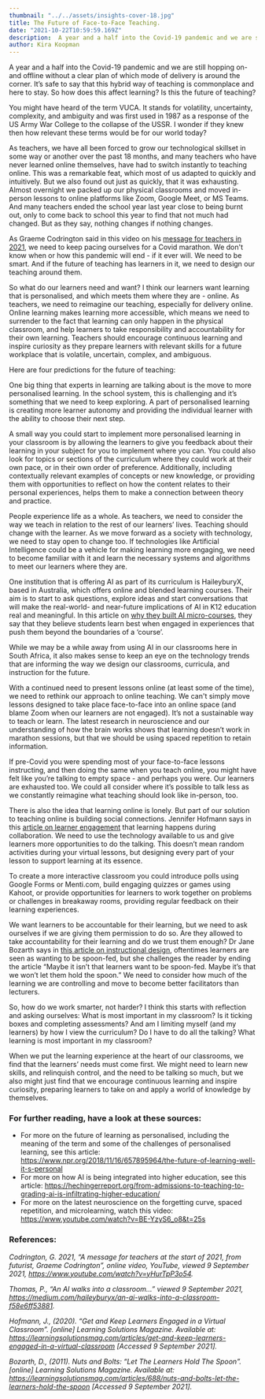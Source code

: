 ```yaml
---
thumbnail: "../../assets/insights-cover-18.jpg"
title: The Future of Face-to-Face Teaching.
date: "2021-10-22T10:59:59.169Z"
description:  A year and a half into the Covid-19 pandemic and we are still hopping on- and offline without a clear plan of which mode of delivery is around the corner. It’s safe to say that this hybrid way of teaching is commonplace and here to stay. So how does this affect learning? Is this the future of teaching?
author: Kira Koopman
---
```


A year and a half into the Covid-19 pandemic and we are still hopping on- and offline without a clear plan of which mode of delivery is around the corner. It’s safe to say that this hybrid way of teaching is commonplace and here to stay. So how does this affect learning? Is this the future of teaching?

You might have heard of the term VUCA. It stands for volatility, uncertainty, complexity, and ambiguity and was first used in 1987 as a response of the US Army War College to the collapse of the USSR. I wonder if they knew then how relevant these terms would be for our world today?

As teachers, we have all been forced to grow our technological skillset in some way or another over the past 18 months, and many teachers who have never learned online themselves, have had to switch instantly to teaching online. This was a remarkable feat, which most of us adapted to quickly and intuitively. But we also found out just as quickly, that it was exhausting. Almost overnight we packed up our physical classrooms and moved in-person lessons to online platforms like Zoom, Google Meet, or MS Teams. And many teachers ended the school year last year close to being burnt out, only to come back to school this year to find that not much had changed. But as they say, nothing changes if nothing changes. 

As Graeme Codrington said in this video on his [message for teachers in 2021](https://www.youtube.com/watch?v=yHurTpP3o54), we need to keep pacing ourselves for a Covid marathon. We don't know when or how this pandemic will end - if it ever will. We need to be smart. And if the future of teaching has learners in it, we need to design our teaching around them.

So what do our learners need and want? I think our learners want learning that is personalised, and which meets them where they are - online. As teachers, we need to reimagine our teaching, especially for delivery online. Online learning makes learning more accessible, which means we need to surrender to the fact that learning can only happen in the physical classroom, and help learners to take responsibility and accountability for their own learning. Teachers should encourage continuous learning and inspire curiosity as they prepare learners with relevant skills for a future workplace that is volatile, uncertain, complex, and ambiguous.

Here are four predictions for the future of teaching:

One big thing that experts in learning are talking about is the move to more personalised learning. In the school system, this is challenging and it’s something that we need to keep exploring. A part of personalised learning is creating more learner autonomy and providing the individual learner with the ability to choose their next step.

A small way you could start to implement more personalised learning in your classroom is by allowing the learners to give you feedback about their learning in your subject for you to implement where you can. You could also look for topics or sections of the curriculum where they could work at their own pace, or in their own order of preference. Additionally, including contextually relevant examples of concepts or new knowledge, or providing them with opportunities to reflect on how the content relates to their personal experiences, helps them to make a connection between theory and practice. 

People experience life as a whole. As teachers, we need to consider the way we teach in relation to the rest of our learners’ lives. Teaching should change with the learner. As we move forward as a society with technology, we need to stay open to change too. If technologies like Artificial Intelligence could be a vehicle for making learning more engaging, we need to become familiar with it and learn the necessary systems and algorithms to meet our learners where they are.

One institution that is offering AI as part of its curriculum is HaileyburyX, based in Australia, which offers online and blended learning courses. Their aim is to start to ask questions, explore ideas and start conversations that will make the real-world- and near-future implications of AI in K12 education real and meaningful. In this article on [why they built AI micro-courses](https://medium.com/haileyburyx/an-ai-walks-into-a-classroom-f58e6ff53881), they say that they believe students learn best when engaged in experiences that push them beyond the boundaries of a ‘course’.

While we may be a while away from using AI in our classrooms here in South Africa, it also makes sense to keep an eye on the technology trends that are informing the way we design our classrooms, curricula, and instruction for the future.

With a continued need to present lessons online (at least some of the time), we need to rethink our approach to online teaching. We can't simply move lessons designed to take place face-to-face into an online space (and blame Zoom when our learners are not engaged). It’s not a sustainable way to teach or learn. The latest research in neuroscience and our understanding of how the brain works shows that learning doesn’t work in marathon sessions, but that we should be using spaced repetition to retain information.

If pre-Covid you were spending most of your face-to-face lessons instructing, and then doing the same when you teach online, you might have felt like you’re talking to empty space - and perhaps you were. Our learners are exhausted too. We could all consider where it’s possible to talk less as we constantly reimagine what teaching should look like in-person, too. 

There is also the idea that learning online is lonely. But part of our solution to teaching online is building social connections. Jennifer Hofmann says in this [article on learner engagement](https://learningsolutionsmag.com/articles/get-and-keep-learners-engaged-in-a-virtual-classroom) that learning happens during collaboration. We need to use the technology available to us and give learners more opportunities to do the talking. This doesn’t mean random activities during your virtual lessons, but designing every part of your lesson to support learning at its essence.

To create a more interactive classroom you could introduce polls using Google Forms or Menti.com, build engaging quizzes or games using Kahoot, or provide opportunities for learners to work together on problems or challenges in breakaway rooms, providing regular feedback on their learning experiences.

We want learners to be accountable for their learning, but we need to ask ourselves if we are giving them permission to do so. Are they allowed to take accountability for their learning and do we trust them enough? Dr Jane Bozarth says in [this article on instructional design](https://learningsolutionsmag.com/articles/688/nuts-and-bolts-let-the-learners-hold-the-spoon), oftentimes learners are seen as wanting to be spoon-fed, but she challenges the reader by ending the article “Maybe it isn’t that learners want to be spoon-fed. Maybe it’s that we won’t let them hold the spoon.” We need to consider how much of the learning we are controlling and move to become better facilitators than lecturers.

So, how do we work smarter, not harder? I think this starts with reflection and asking ourselves: What is most important in my classroom? Is it ticking boxes and completing assessments? And am I limiting myself (and my learners) by how I view the curriculum? Do I have to do all the talking? What learning is most important in my classroom? 

When we put the learning experience at the heart of our classrooms, we find that the learners’ needs must come first. We might need to learn new skills, and relinquish control, and the need to be talking so much, but we also might just find that we encourage continuous learning and inspire curiosity, preparing learners to take on and apply a world of knowledge by themselves.

### For further reading, have a look at these sources:
* For more on the future of learning as  personalised, including the meaning of the term and some of the challenges of personalised learning, see this article: https://www.npr.org/2018/11/16/657895964/the-future-of-learning-well-it-s-personal
* For more on how AI is being integrated into higher education, see this article: https://hechingerreport.org/from-admissions-to-teaching-to-grading-ai-is-infiltrating-higher-education/
* For more on the latest neuroscience on the forgetting curve, spaced repetition, and microlearning, watch this video: https://www.youtube.com/watch?v=BE-YzyS6_o8&t=25s

### References:

_Codrington, G. 2021, “A message for teachers at the start of 2021, from futurist, Graeme Codrington”, online video, YouTube, viewed 9 September 2021, <https://www.youtube.com/watch?v=yHurTpP3o54>._

_Thomas, P., “An AI walks into a classroom…” viewed 9 September 2021, <https://medium.com/haileyburyx/an-ai-walks-into-a-classroom-f58e6ff53881>._

_Hofmann, J., (2020). “Get and Keep Learners Engaged in a Virtual Classroom”. [online] Learning Solutions Magazine. Available at: <https://learningsolutionsmag.com/articles/get-and-keep-learners-engaged-in-a-virtual-classroom> [Accessed 9 September 2021]._

_Bozarth, D., (2011). Nuts and Bolts: “Let The Learners Hold The Spoon”. [online] Learning Solutions Magazine. Available at: <https://learningsolutionsmag.com/articles/688/nuts-and-bolts-let-the-learners-hold-the-spoon> [Accessed 9 September 2021]._